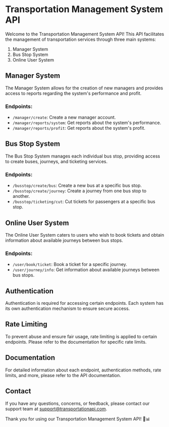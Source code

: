 # Transportation Management System API

Welcome to the Transportation Management System API! This API facilitates the management of transportation services through three main systems:

1. Manager System
2. Bus Stop System
3. Online User System

## Manager System

The Manager System allows for the creation of new managers and provides access to reports regarding the system's performance and profit.

### Endpoints:

- `/manager/create`: Create a new manager account.
- `/manager/reports/system`: Get reports about the system's performance.
- `/manager/reports/profit`: Get reports about the system's profit.

## Bus Stop System

The Bus Stop System manages each individual bus stop, providing access to create buses, journeys, and ticketing services.

### Endpoints:

- `/busstop/create/bus`: Create a new bus at a specific bus stop.
- `/busstop/create/journey`: Create a journey from one bus stop to another.
- `/busstop/ticketing/cut`: Cut tickets for passengers at a specific bus stop.

## Online User System

The Online User System caters to users who wish to book tickets and obtain information about available journeys between bus stops.

### Endpoints:

- `/user/book/ticket`: Book a ticket for a specific journey.
- `/user/journey/info`: Get information about available journeys between bus stops.

## Authentication

Authentication is required for accessing certain endpoints. Each system has its own authentication mechanism to ensure secure access.

## Rate Limiting

To prevent abuse and ensure fair usage, rate limiting is applied to certain endpoints. Please refer to the documentation for specific rate limits.

## Documentation

For detailed information about each endpoint, authentication methods, rate limits, and more, please refer to the API documentation.

## Contact

If you have any questions, concerns, or feedback, please contact our support team at support@transportationapi.com.

Thank you for using our Transportation Management System API! 🚌📊